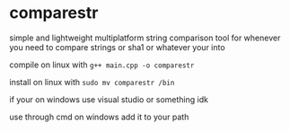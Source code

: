 # comparestr
simple and lightweight multiplatform string comparison tool for whenever you need to compare strings or sha1 or whatever your into

compile on linux with `g++ main.cpp -o comparestr`

install on linux with `sudo mv comparestr /bin`

if your on windows use visual studio or something idk

use through cmd on windows add it to your path
